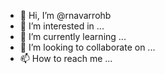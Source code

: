- 👋 Hi, I’m @rnavarrohb
- 👀 I’m interested in ...
- 🌱 I’m currently learning ...
- 💞️ I’m looking to collaborate on ...
- 📫 How to reach me ...

<!---
rnavarrohb/rnavarrohb is a ✨ special ✨ repository because its `README.md` (this file) appears on your GitHub profile.
You can click the Preview link to take a look at your changes.
--->
